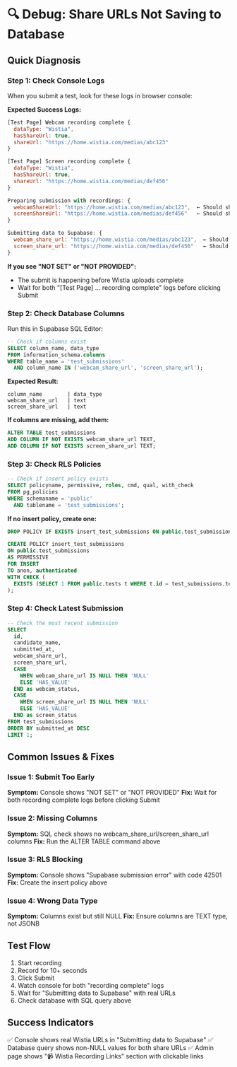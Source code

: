 # 🔍 Debug: Share URLs Not Saving to Database

## Quick Diagnosis

### Step 1: Check Console Logs
When you submit a test, look for these logs in browser console:

**Expected Success Logs:**
```javascript
[Test Page] Webcam recording complete { 
  dataType: "Wistia", 
  hasShareUrl: true, 
  shareUrl: "https://home.wistia.com/medias/abc123" 
}

[Test Page] Screen recording complete { 
  dataType: "Wistia", 
  hasShareUrl: true, 
  shareUrl: "https://home.wistia.com/medias/def456" 
}

Preparing submission with recordings: {
  webcamShareUrl: "https://home.wistia.com/medias/abc123",  ← Should show real URL
  screenShareUrl: "https://home.wistia.com/medias/def456"   ← Should show real URL
}

Submitting data to Supabase: {
  webcam_share_url: "https://home.wistia.com/medias/abc123",  ← Should show real URL
  screen_share_url: "https://home.wistia.com/medias/def456"   ← Should show real URL
}
```

**If you see "NOT SET" or "NOT PROVIDED":**
- The submit is happening before Wistia uploads complete
- Wait for both "[Test Page] ... recording complete" logs before clicking Submit

### Step 2: Check Database Columns
Run this in Supabase SQL Editor:

```sql
-- Check if columns exist
SELECT column_name, data_type 
FROM information_schema.columns 
WHERE table_name = 'test_submissions' 
  AND column_name IN ('webcam_share_url', 'screen_share_url');
```

**Expected Result:**
```
column_name        | data_type
webcam_share_url   | text
screen_share_url   | text
```

**If columns are missing, add them:**
```sql
ALTER TABLE test_submissions 
ADD COLUMN IF NOT EXISTS webcam_share_url TEXT,
ADD COLUMN IF NOT EXISTS screen_share_url TEXT;
```

### Step 3: Check RLS Policies
```sql
-- Check if insert policy exists
SELECT policyname, permissive, roles, cmd, qual, with_check
FROM pg_policies 
WHERE schemaname = 'public' 
  AND tablename = 'test_submissions';
```

**If no insert policy, create one:**
```sql
DROP POLICY IF EXISTS insert_test_submissions ON public.test_submissions;

CREATE POLICY insert_test_submissions
ON public.test_submissions
AS PERMISSIVE
FOR INSERT
TO anon, authenticated
WITH CHECK (
  EXISTS (SELECT 1 FROM public.tests t WHERE t.id = test_submissions.test_id)
);
```

### Step 4: Check Latest Submission
```sql
-- Check the most recent submission
SELECT 
  id,
  candidate_name,
  submitted_at,
  webcam_share_url,
  screen_share_url,
  CASE 
    WHEN webcam_share_url IS NULL THEN 'NULL'
    ELSE 'HAS_VALUE'
  END as webcam_status,
  CASE 
    WHEN screen_share_url IS NULL THEN 'NULL'
    ELSE 'HAS_VALUE'
  END as screen_status
FROM test_submissions 
ORDER BY submitted_at DESC 
LIMIT 1;
```

## Common Issues & Fixes

### Issue 1: Submit Too Early
**Symptom:** Console shows "NOT SET" or "NOT PROVIDED"
**Fix:** Wait for both recording complete logs before clicking Submit

### Issue 2: Missing Columns
**Symptom:** SQL check shows no webcam_share_url/screen_share_url columns
**Fix:** Run the ALTER TABLE command above

### Issue 3: RLS Blocking
**Symptom:** Console shows "Supabase submission error" with code 42501
**Fix:** Create the insert policy above

### Issue 4: Wrong Data Type
**Symptom:** Columns exist but still NULL
**Fix:** Ensure columns are TEXT type, not JSONB

## Test Flow
1. Start recording
2. Record for 10+ seconds
3. Click Submit
4. Watch console for both "recording complete" logs
5. Wait for "Submitting data to Supabase" with real URLs
6. Check database with SQL query above

## Success Indicators
✅ Console shows real Wistia URLs in "Submitting data to Supabase"
✅ Database query shows non-NULL values for both share URLs
✅ Admin page shows "📹 Wistia Recording Links" section with clickable links
